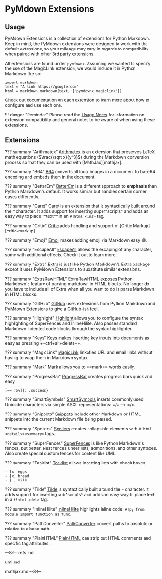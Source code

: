# PyMdown Extensions

## Usage

PyMdown Extensions is a collection of extensions for Python Markdown.  Keep in mind, the PyMdown extensions were designed to work with the default extensions, so your mileage may vary in regards to compatibility when paired with other 3rd party extensions.

All extensions are found under `pymdownx`.  Assuming we wanted to specify the use of the MagicLink extension, we would include it in Python Markdown like so:

```
import markdown
text = "A link https://google.com"
html = markdown.markdown(text, ['pymdownx.magiclink'])
```

Check out documentation on each extension to learn more about how to configure and use each one.

!!! danger "Reminder"
    Please read the [Usage Notes](usage_notes.md) for information on extension compatibility and general notes to be aware of when using these extensions.

## Extensions

??? summary "Arithmatex"
    [Arithmatex](extensions/arithmatex.md) is an extension that preserves LaTeX math equations ($\frac{\sqrt x}{y^3}$) during the Markdown conversion process so that they can be used with [MathJax][mathjax].

??? summary "B64"
    [B64](extensions/b64.md) converts all local images in a document to base64 encoding and embeds them in the document.

??? summary "BetterEm"
    [BetterEm](extensions/betterem.md) is a different approach to **emphasis** than Python Markdown's default.  It works similar but handles certain corner cases differently.

??? summary "Caret"
    [Caret](extensions/caret.md) is an extension that is syntactically built around the `^` character. It adds support for inserting super^scripts^ and adds an easy way to place ^^text^^ in an `#!html <ins>` tag.

??? summary "Critic"
    [Critic](extensions/critic.md) adds handling and support of [Critic Markup][critic-markup].

??? summary "Emoji"
    [Emoji](extensions/emoji.md) makes adding emoji via Markdown easy :smile:.

??? summary "EscapeAll"
    [EscapeAll](extensions/escapeall.md) allows the escaping of any character, some with additional effects.  Check it out to learn more.

??? summary "Extra"
    [Extra](extensions/extra.md) is just like Python Markdown's Extra package except it uses PyMdown Extensions to substitute similar extensions.

??? summary "ExtraRawHTML"
    [ExtraRawHTML](extensions/extrarawhtml.md) exposes Python Markdown's feature of parsing markdown in HTML blocks. No longer do you have to include all of Extra when all you want to do is parse Markdown in HTML blocks.

??? summary "GitHub"
    [GitHub](extensions/github.md) uses extensions from Python Markdown and PyMdown Extensions to give a GitHub-ish feel.

??? summary "Highlight"
    [Highlight](extensions/highlight.md) allows you to configure the syntax highlighting of SuperFences and InlineHilite.  Also passes standard Markdown indented code blocks through the syntax highlighter.

??? summary "Keys"
    [Keys](extensions/keys.md) makes inserting key inputs into documents as easy as pressing ++ctrl+alt+delete++.

??? summary "MagicLink"
    [MagicLink](extensions/magiclink.md) linkafies URL and email links without having to wrap them in Markdown syntax.

??? summary "Mark"
    [Mark](extensions/mark.md) allows you to ==mark== words easily.

??? summary "ProgressBar"
    [ProgressBar](extensions/progressbar.md) creates progress bars quick and easy.

    [== 75%]{: .success}

??? summary "SmartSymbols"
    [SmartSymbols](extensions/smartsymbols.md) inserts commonly used Unicode characters via simple ASCII representations: `=/=` --> =/=.

??? summary "Snippets"
    [Snippets](extensions/snippets.md) include other Markdown or HTML snippets into the current Markdown file being parsed.

??? summary "Spoilers"
    [Spoilers](extensions/spoilers.md) creates collapsible elements with `#!html <details><summary>` tags.

??? summary "SuperFences"
    [SuperFences](extensions/superfences.md) is like Python Markdown's fences, but better. Nest fences under lists, admonitions, and other syntaxes. Also create special custom fences for content like UML.

??? summary "Tasklist"
    [Tasklist](extensions/tasklist.md) allows inserting lists with check boxes.

    - [x] eggs
    - [x] bread
    - [ ] milk

??? summary "Tilde"
    [Tilde](extensions/tilde.md) is syntactically built around the `~` character. It adds support for inserting sub^scripts^ and adds an easy way to place ~~text~~ in a `#!html <del>` tag.

??? summary "InlineHilite"
    [InlineHilite](extensions/inlinehilite.md) highlights inline code: `#!py from module import function as func`.

??? summary "PathConverter"
    [PathConverter](extensions/pathconverter.md) convert paths to absolute or relative to a base path.

??? summary "PlainHTML"
    [PlainHTML](extensions/plainhtml.md) can strip out HTML comments and specific tag attributes.

--8<--
refs.md

uml.md

mathjax.md
--8<--
